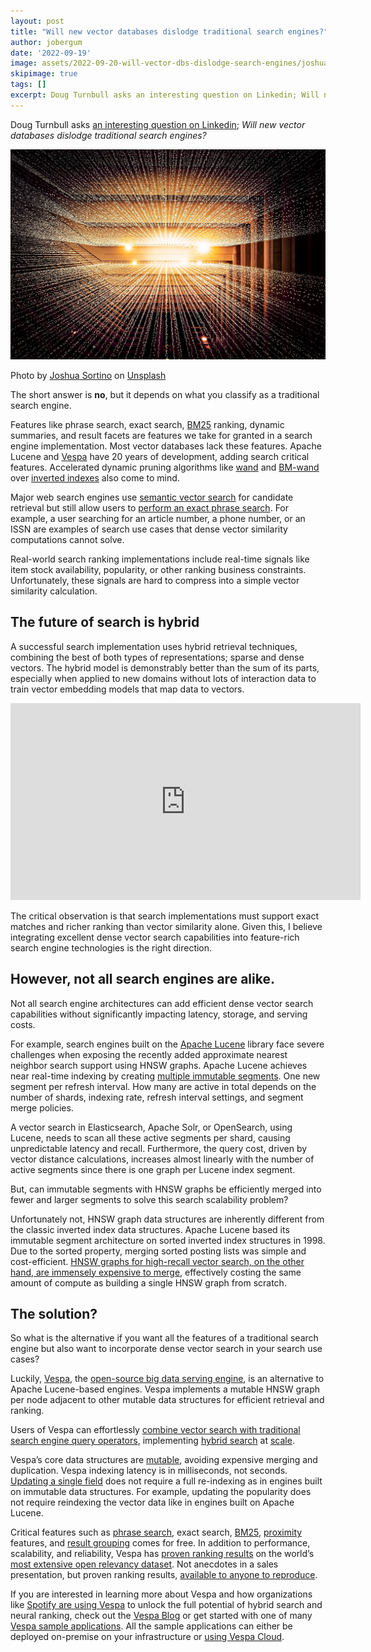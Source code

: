 ```yaml
---
layout: post
title: "Will new vector databases dislodge traditional search engines?"
author: jobergum
date: '2022-09-19'
image: assets/2022-09-20-will-vector-dbs-dislodge-search-engines/joshua-sortino-LqKhnDzSF-8-unsplash.jpg
skipimage: true
tags: []
excerpt: Doug Turnbull asks an interesting question on Linkedin; Will new vector databases dislodge traditional search engines?
---
```



Doug Turnbull asks [an interesting question on Linkedin](https://www.linkedin.com/posts/softwaredoug_will-new-vector-databases-dislodge-traditional-activity-6975451508918079488-2n_j?utm_source=share&utm_medium=member_desktop); _Will new vector databases dislodge traditional search engines?_

<img src="/assets/2022-09-20-will-vector-dbs-dislodge-search-engines/joshua-sortino-LqKhnDzSF-8-unsplash.jpg"/>
<p class="image-credit">
Photo by <a href="https://unsplash.com/@sortino">
Joshua Sortino</a> on <a href="https://unsplash.com/collections/25900015/abstract-%2F-tech">Unsplash</a>
</p>

The short answer is **no**, but it depends on what you classify as a traditional search engine.

Features like phrase search, exact search, [BM25](https://en.wikipedia.org/wiki/Okapi_BM25) ranking, dynamic summaries, and result facets are features we take for granted in a search engine implementation. Most vector databases lack these features. Apache Lucene and [Vespa](https://vespa.ai/) have 20 years of development, adding search critical features. 
Accelerated dynamic pruning algorithms like [wand](https://docs.vespa.ai/en/using-wand-with-vespa.html) and [BM-wand](https://www.elastic.co/blog/faster-retrieval-of-top-hits-in-elasticsearch-with-block-max-wand) over [inverted indexes](https://en.wikipedia.org/wiki/Inverted_index) also come to mind.

Major web search engines use [semantic vector search](https://twitter.com/jobergum/status/1484094284022398978) for candidate retrieval but still allow users to [perform an exact phrase search](https://blog.google/products/search/how-were-improving-search-results-when-you-use-quotes/). 
For example, a user searching for an article number, a phone number, or an ISSN are examples of search use cases that dense vector similarity computations cannot solve.

Real-world search ranking implementations include real-time signals like item stock availability, popularity, or other ranking business constraints. Unfortunately, these signals are hard to compress into a simple vector similarity calculation.

## The future of search is hybrid
A successful search implementation uses hybrid retrieval techniques, combining the best of both types of representations; sparse and dense vectors. The hybrid model is demonstrably better than the sum of its parts, especially when applied to new domains without lots of interaction data to train vector embedding models that map data to vectors.

<iframe width="560" height="315" src="https://www.youtube.com/embed/R5BLbnXPR5c" title="YouTube video player" frameborder="0" allow="accelerometer; autoplay; clipboard-write; encrypted-media; gyroscope; picture-in-picture" allowfullscreen></iframe>

The critical observation is that search implementations must support exact matches and richer ranking than vector similarity alone. Given this, I believe integrating excellent dense vector search capabilities into feature-rich search engine technologies is the right direction.

## However, not all search engines are alike.

Not all search engine architectures can add efficient dense vector search capabilities without significantly impacting latency, storage, and serving costs.

For example, search engines built on the [Apache Lucene](https://lucene.apache.org/) 
library face severe challenges when exposing the recently added approximate nearest neighbor search support using HNSW graphs. 
Apache Lucene achieves near real-time indexing by creating [multiple immutable segments](https://blog.mikemccandless.com/2011/02/visualizing-lucenes-segment-merges.html). One new segment per refresh interval. How many are active in total depends on the number of shards, indexing rate, refresh interval settings, and segment merge policies.

A vector search in Elasticsearch, Apache Solr, or OpenSearch, using Lucene,  needs to scan all these active segments per shard, causing unpredictable latency and recall. Furthermore, the query cost, driven by vector distance calculations, increases almost linearly with the number of active segments since there is one graph per Lucene index segment.

But, can immutable segments with HNSW graphs be efficiently merged into fewer and larger segments to solve this search scalability problem?

Unfortunately not, HNSW graph data structures are inherently different from the classic inverted index data structures. Apache Lucene based its immutable segment architecture on sorted inverted index structures in 1998. Due to the sorted property, merging sorted posting lists was simple and cost-efficient. [HNSW graphs for high-recall vector search, on the other hand, are immensely expensive to merge](https://github.com/apache/lucene/issues/11354), effectively costing the same amount of compute as building a single HNSW graph from scratch.

## The solution?
So what is the alternative if you want all the features of a traditional search engine but also want to incorporate dense vector search in your search use cases?

Luckily, [Vespa](https://vespa.ai/), the [open-source big data serving engine](https://github.com/vespa-engine/vespa/), is an alternative to Apache Lucene-based engines. Vespa implements a mutable HNSW graph per node adjacent to other mutable data structures for efficient retrieval and ranking.

Users of Vespa can effortlessly [combine vector search with traditional search engine query operators](https://blog.vespa.ai/constrained-approximate-nearest-neighbor-search/), implementing [hybrid search](https://docs.vespa.ai/en/nearest-neighbor-search-guide.html) at [scale](https://blog.vespa.ai/vespa-hybrid-billion-scale-vector-search/).

Vespa’s core data structures are [mutable](https://youtu.be/vFu5g44-VaY), avoiding expensive merging and duplication. Vespa indexing latency is in milliseconds, not seconds. [Updating a single field](https://docs.vespa.ai/en/partial-updates.html) does not require a full re-indexing as in engines built on immutable data structures. For example, updating the popularity does not require reindexing the vector data like in engines built on Apache Lucene.

Critical features such as [phrase search](https://docs.vespa.ai/en/reference/query-language-reference.html#phrase), exact search, [BM25](https://docs.vespa.ai/en/reference/bm25.html), [proximity](https://docs.vespa.ai/en/reference/nativerank.html#nativeProximity) features, and [result grouping](https://docs.vespa.ai/en/grouping) comes for free. In addition to performance, scalability, and reliability, Vespa has [proven ranking results](https://blog.vespa.ai/pretrained-transformer-language-models-for-search-part-4/) on the world’s [most extensive open relevancy dataset](https://microsoft.github.io/msmarco/). Not anecdotes in a sales presentation, but proven ranking results, [available to anyone to reproduce](https://github.com/vespa-engine/sample-apps/blob/master/msmarco-ranking/passage-ranking.md).

If you are interested in learning more about Vespa and how organizations like [Spotify are using Vespa](https://engineering.atspotify.com/2022/03/introducing-natural-language-search-for-podcast-episodes/) to unlock the full potential of hybrid search and neural ranking, check out the [Vespa Blog](https://blog.vespa.ai/) or get started with one of many [Vespa sample applications](https://github.com/vespa-engine/sample-apps). All the sample applications can either be deployed on-premise on your infrastructure or [using Vespa Cloud](https://cloud.vespa.ai/).
